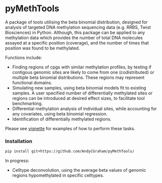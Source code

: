 # pyMethTools

A package of tools utilising the beta binomial distribution, designed for analysis of targeted DNA methylation sequencing data (e.g. RRBS, Twist Biosciences) in Python. Although, this package can be applied to any methylation data which provides the number of total DNA molecules assayed at a specific position (coverage), and the number of times that position was found to be methylated.

Functions include:
- Finding regions of cpgs with similar methylation profiles, by testing if contigous genomic sites are likely to come from one (codistributed) or multiple beta binomial distributions. These regions may represent functional domains.
- Simulating new samples, using beta binomial models fit to existing samples. A user specified number of differentially methylated sites or regions can be introduced at desired effect sizes, to facilitate tool benchmarking.
- Differential methylation analysis of individual sites, while accounting for any covariates, using beta binomial regression.
- Identification of differentially methylated regions.

Please see [vignette](https://github.com/AndyCGraham/pyMethTools/blob/main/vignettes/vignette.ipynb) for examples of how to perform these tasks.

### Installation
```bash
pip install git+https://github.com/AndyCGraham/pyMethTools/
```

In progress:
- Celltype deconvolution, using the average beta values of genomic regions hypomethylated in specific celltypes.
